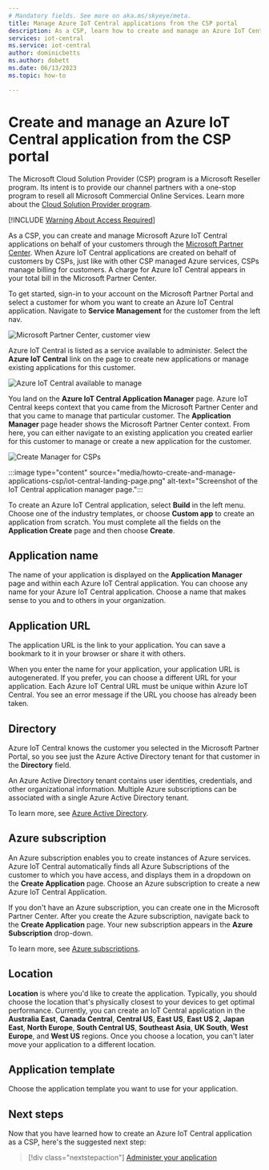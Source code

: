 ```yaml
---
# Mandatory fields. See more on aka.ms/skyeye/meta.
title: Manage Azure IoT Central applications from the CSP portal
description: As a CSP, learn how to create and manage an Azure IoT Central application on behalf of your customer.
services: iot-central
ms.service: iot-central
author: dominicbetts
ms.author: dobett
ms.date: 06/13/2023
ms.topic: how-to

---
```


# Create and manage an Azure IoT Central application from the CSP portal

The Microsoft Cloud Solution Provider (CSP) program is a Microsoft Reseller program. Its intent is to provide our channel partners with a one-stop program to resell all Microsoft Commercial Online Services. Learn more about the [Cloud Solution Provider program](https://partner.microsoft.com/cloud-solution-provider).

[!INCLUDE [Warning About Access Required](../../../includes/iot-central-warning-contribitorrequireaccess.md)]

As a CSP, you can create and manage Microsoft Azure IoT Central applications on behalf of your customers through the [Microsoft Partner Center](https://partnercenter.microsoft.com/partner/home). When Azure IoT Central applications are created on behalf of customers by CSPs, just like with other CSP managed Azure services, CSPs manage billing for customers. A charge for Azure IoT Central appears in your total bill in the Microsoft Partner Center.

To get started, sign-in to your account on the Microsoft Partner Portal and select a customer for whom you want to create an Azure IoT Central application. Navigate to **Service Management** for the customer from the left nav.

![Microsoft Partner Center, customer view](media/howto-create-and-manage-applications-csp/image1.png)

Azure IoT Central is listed as a service available to administer. Select the **Azure IoT Central** link on the page to create new applications or manage existing applications for this customer.

![Azure IoT Central available to manage](media/howto-create-and-manage-applications-csp/image2.png)

You land on the **Azure IoT Central Application Manager** page. Azure IoT Central keeps context that you came from the Microsoft Partner Center and that you came to manage that particular customer. The **Application Manager** page header shows the Microsoft Partner Center context. From here, you can either navigate to an existing application you created earlier for this customer to manage or create a new application for the customer.

![Create Manager for CSPs](media/howto-create-and-manage-applications-csp/image3.png)

:::image type="content" source="media/howto-create-and-manage-applications-csp/iot-central-landing-page.png" alt-text="Screenshot of the IoT Central application manager page.":::

To create an Azure IoT Central application, select **Build** in the left menu. Choose one of the industry templates, or choose **Custom app** to create an application from scratch. You must complete all the fields on the **Application Create** page and then choose **Create**.

## Application name

The name of your application is displayed on the **Application Manager** page and within each Azure IoT Central application. You can choose any name for your Azure IoT Central application. Choose a name that makes sense to you and to others in your organization.

## Application URL

The application URL is the link to your application. You can save a bookmark to it in your browser or share it with others.

When you enter the name for your application, your application URL is autogenerated. If you prefer, you can choose a different URL for your application. Each Azure IoT Central URL must be unique within Azure IoT Central. You see an error message if the URL you choose has already been taken.

## Directory

Azure IoT Central knows the customer you selected in the Microsoft Partner Portal, so you see just the Azure Active Directory tenant for that customer in the **Directory** field.

An Azure Active Directory tenant contains user identities, credentials, and other organizational information. Multiple Azure subscriptions can be associated with a single Azure Active Directory tenant.

To learn more, see [Azure Active Directory](../../active-directory/index.yml).

## Azure subscription

An Azure subscription enables you to create instances of Azure services. Azure IoT Central automatically finds all Azure Subscriptions of the customer to which you have access, and displays them in a dropdown on the **Create Application** page. Choose an Azure subscription to create a new Azure IoT Central Application.

If you don't have an Azure subscription, you can create one in the Microsoft Partner Center. After you create the Azure subscription, navigate back to the **Create Application** page. Your new subscription appears in the **Azure Subscription** drop-down.

To learn more, see [Azure subscriptions](../../guides/developer/azure-developer-guide.md#understanding-accounts-subscriptions-and-billing).

## Location

**Location** is where you'd like to create the application. Typically, you should choose the location that's physically closest to your devices to get optimal performance. Currently, you can create an IoT Central application in the **Australia East**, **Canada Central**, **Central US**, **East US**, **East US 2**, **Japan East**, **North Europe**, **South Central US**, **Southeast Asia**, **UK South**, **West Europe**, and **West US** regions. Once you choose a location, you can't later move your application to a different location.

## Application template

Choose the application template you want to use for your application.

## Next steps

Now that you have learned how to create an Azure IoT Central application as a CSP, here's the suggested next step:

> [!div class="nextstepaction"]
> [Administer your application](howto-administer.md)